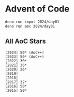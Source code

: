 # Advent of Code

```bash
deno run input 2024/day01
deno run aoc 2024/day01
```

## All AoC Stars

```
[2024] 50* (AoC++)
[2023] 50* (AoC++)
[2022] 30*
[2021] 36*
[2020] 26*
[2019]
[2018]
[2017] 32*
[2016] 50*
[2015] 50*
```
